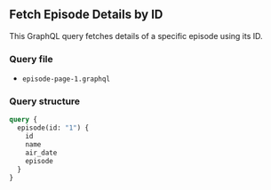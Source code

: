 ## Fetch Episode Details by ID

This GraphQL query fetches details of a specific episode using its ID.

### Query file

- `episode-page-1.graphql`

### Query structure

```graphql
query {
  episode(id: "1") {
    id
    name
    air_date
    episode
  }
}